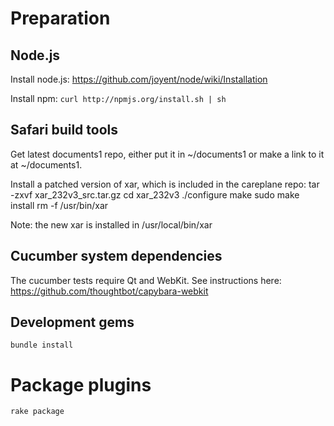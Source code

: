 # Preparation

## Node.js

Install node.js: https://github.com/joyent/node/wiki/Installation

Install npm: `curl http://npmjs.org/install.sh | sh`

## Safari build tools

Get latest documents1 repo, either put it in ~/documents1 or make a link to it at ~/documents1.

Install a patched version of xar, which is included in the careplane repo:
    tar -zxvf xar_232v3_src.tar.gz
    cd xar_232v3
    ./configure
    make
    sudo make install
    rm -f /usr/bin/xar

Note: the new xar is installed in /usr/local/bin/xar

## Cucumber system dependencies

The cucumber tests require Qt and WebKit. See instructions here: https://github.com/thoughtbot/capybara-webkit

## Development gems

`bundle install`

# Package plugins

`rake package`


